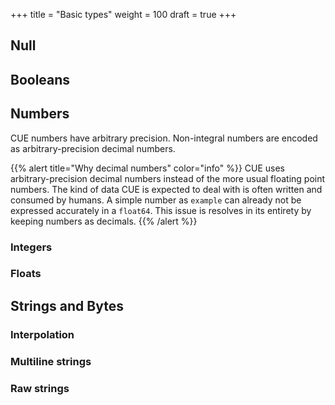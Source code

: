 +++
title = "Basic types"
weight = 100
draft = true
+++

## Null

## Booleans


## Numbers

CUE numbers have arbitrary precision.
Non-integral numbers are encoded as arbitrary-precision decimal numbers.

{{% alert title="Why decimal numbers" color="info" %}}
CUE uses arbitrary-precision decimal numbers instead of the more usual
floating point numbers.
The kind of data CUE is expected to deal with is often written and consumed
by humans.
A simple number as `example` can already not be expressed accurately in
a `float64`.
This issue is resolves in its entirety by keeping numbers as decimals.
{{% /alert %}}


### Integers

### Floats


## Strings and Bytes

### Interpolation

### Multiline strings

### Raw strings
